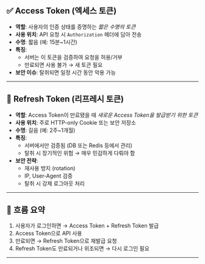 ## ✅ Access Token (엑세스 토큰)

- **역할**: 사용자의 인증 상태를 증명하는 *짧은 수명의 토큰*
- **사용 위치**: API 요청 시 `Authorization` 헤더에 담아 전송
- **수명**: 짧음 (예: 15분~1시간)
- **특징**:
    - 서버는 이 토큰을 검증하여 요청을 허용/거부
    - 만료되면 사용 불가 → 새 토큰 필요
- **보안 이슈**: 탈취되면 일정 시간 동안 악용 가능

---

## 🔁 Refresh Token (리프레시 토큰)

- **역할**: Access Token이 만료됐을 때 *새로운 Access Token을 발급받기 위한 토큰*
- **사용 위치**: 주로 HTTP-only Cookie 또는 보안 저장소
- **수명**: 길음 (예: 2주~1개월)
- **특징**:
    - 서버에서만 검증됨 (DB 또는 Redis 등에서 관리)
    - 탈취 시 장기적인 위험 → 매우 민감하게 다뤄야 함
- **보안 전략**:
    - 재사용 방지 (rotation)
    - IP, User-Agent 검증
    - 탈취 시 강제 로그아웃 처리

---

## 🔄 흐름 요약

1. 사용자가 로그인하면 → Access Token + Refresh Token 발급
2. Access Token으로 API 사용
3. 만료되면 → Refresh Token으로 재발급 요청
4. Refresh Token도 만료되거나 위조되면 → 다시 로그인 필요

---
